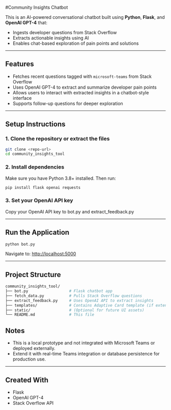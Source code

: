 #Community Insights Chatbot

This is an AI-powered conversational chatbot built using **Python**, **Flask**, and **OpenAI GPT-4** that:
- Ingests developer questions from Stack Overflow
- Extracts actionable insights using AI
- Enables chat-based exploration of pain points and solutions

---

## Features

- Fetches recent questions tagged with `microsoft-teams` from Stack Overflow
- Uses OpenAI GPT-4 to extract and summarize developer pain points
- Allows users to interact with extracted insights in a chatbot-style interface
- Supports follow-up questions for deeper exploration

---

## Setup Instructions

### 1. Clone the repository or extract the files

```bash
git clone <repo-url>
cd community_insights_tool
```

### 2. Install dependencies

Make sure you have Python 3.8+ installed. Then run:

```bash
pip install flask openai requests
```

### 3. Set your OpenAI API key

Copy your OpenAI API key to bot.py and extract_feedback.py


---

## Run the Application

```bash
python bot.py
```

Navigate to: [http://localhost:5000](http://localhost:5000)

---

## Project Structure

```bash
community_insights_tool/
├── bot.py                  # Flask chatbot app
├── fetch_data.py           # Pulls Stack Overflow questions
├── extract_feedback.py     # Uses OpenAI API to extract insights
├── templates/              # Contains Adaptive Card template (if extended)
├── static/                 # (Optional for future UI assets)
└── README.md               # This file
```


## Notes

- This is a local prototype and not integrated with Microsoft Teams or deployed externally.
- Extend it with real-time Teams integration or database persistence for production use.

---

## Created With

- Flask
- OpenAI GPT-4
- Stack Overflow API
